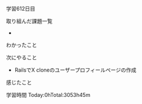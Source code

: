 学習612日目

取り組んだ課題一覧

- 

わかったこと

次にやること

- RailsでX cloneのユーザープロフィールページの作成


感じたこと

学習時間 Today:0hTotal:3053h45m